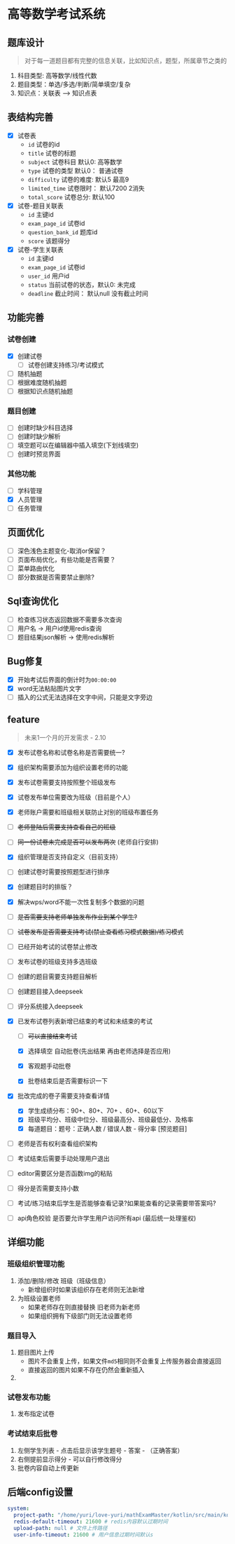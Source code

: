 # 高等数学考试系统

## 题库设计

> 对于每一道题目都有完整的信息关联，比如知识点，题型，所属章节之类的

1. 科目类型: 高等数学/线性代数
2. 题目类型：单选/多选/判断/简单填空/复杂
3. 知识点：关联表 --> 知识点表

## 表结构完善

- [x] 试卷表
  - `id` 试卷的id
  - `title` 试卷的标题
  - `subject` 试卷科目 默认0: 高等数学
  - `type` 试卷的类型 默认0： 普通试卷
  - `difficulty` 试卷的难度: 默认5 最高9
  - `limited_time` 试卷限时： 默认7200 2消失
  - `total_score` 试卷总分: 默认100
- [x] 试卷-题目关联表
  - `id` 主键id
  - `exam_page_id` 试卷id
  - `question_bank_id` 题库id
  - `score` 该题得分
- [x] 试卷-学生关联表
  - `id` 主键id
  - `exam_page_id` 试卷id
  - `user_id` 用户id
  - `status` 当前试卷的状态，默认0: 未完成
  - `deadline` 截止时间： 默认null 没有截止时间

## 功能完善

### 试卷创建

- [x] 创建试卷
  - [ ] 试卷创建支持练习/考试模式
- [ ] 随机抽题
- [ ] 根据难度随机抽题
- [ ] 根据知识点随机抽题

### 题目创建

- [ ] 创建时缺少科目选择
- [ ] 创建时缺少解析
- [ ] 填空题可以在编辑器中插入填空(下划线填空)
- [ ] 创建时预览界面

### 其他功能

- [ ] 学科管理
- [x] 人员管理
- [ ] 任务管理

## 页面优化

- [ ] 深色浅色主题变化-取消or保留？
- [ ] 页面布局优化，有些功能是否需要？
- [ ] 菜单路由优化
- [ ] 部分数据是否需要禁止删除?

## Sql查询优化

- [ ] 检查练习状态返回数据不需要多次查询
- [ ] 用户名 -> 用户id使用redis查询
- [ ] 题目结果json解析 -> 使用redis解析

## Bug修复

- [x] 开始考试后界面的倒计时为`00:00:00`
- [x] word无法粘贴图片文字
- [ ] 插入的公式无法选择在文字中间，只能是文字旁边

## feature

> 未来1一个月的开发需求 - 2.10

- [x] 发布试卷名称和试卷名称是否需要统一?
- [x] 组织架构需要添加为组织设置老师的功能
- [x] 发布试卷需要支持按照整个班级发布
- [x] 试卷发布单位需要改为班级（目前是个人）
- [x] 老师账户需要和班级相关联防止对别的班级布置任务
- [ ] ~~老师登陆后需要支持查看自己的班级~~
- [ ] ~~同一份试卷未完成是否可以发布两次~~ (老师自行安排)
- [x] 组织管理是否支持自定义（目前支持）
- [ ] 创建试卷时需要按照题型进行排序
- [x] 创建题目时的排版？
- [x] 解决wps/word不能一次性复制多个数据的问题
- [ ] ~~是否需要支持老师单独发布作业到某个学生?~~ 
- [ ] ~~试卷发布是否需要支持考试(禁止查看练习模式数据)/练习模式~~ 
- [ ] 已经开始考试的试卷禁止修改
- [ ] 发布试卷的班级支持多选班级
- [ ] 创建的题目需要支持题目解析
- [ ] 创建题目接入deepseek
- [ ] 评分系统接入deepseek
- [x] 已发布试卷列表新增已结束的考试和未结束的考试

  - [ ] ~~可以直接结束考试~~ 

  - [x] 选择填空 自动批卷(先出结果 再由老师选择是否应用)
  - [x] 客观题手动批卷
  - [x] 批卷结束后是否需要标识一下
- [x] 批改完成的卷子需要支持查看详情

  - [x] 学生成绩分布：90+、80+、70+ 、60+、60以下
  - [x]  班级平均分、班级中位分、班级最高分、班级最低分、及格率
  - [x] 每道题目：题号：正确人数 / 错误人数 - 得分率 [预览题目]
- [ ] 老师是否有权利查看组织架构 
- [ ] 考试结束后需要手动处理用户退出
- [ ] editor需要区分是否函数img的粘贴
- [ ] 得分是否需要支持小数
- [ ] 考试/练习结束后学生是否能够查看记录?如果能查看的记录需要带答案吗?
- [ ] api角色校验 是否要允许学生用户访问所有api (最后统一处理鉴权)

## 详细功能

### 班级组织管理功能

1. 添加/删除/修改 班级（班级信息）
   - 新增组织时如果该组织存在老师则无法新增
2. 为班级设置老师
   - 如果老师存在则直接替换 旧老师为新老师
   - 如果组织拥有下级部门则无法设置老师

### 题目导入

1. 题目图片上传
   - 图片不会重复上传，如果文件`md5`相同则不会重复上传服务器会直接返回
   - 直接返回的图片如果不存在仍然会重新插入
2. 

### 试卷发布功能

1. 发布指定试卷

### 考试结束后批卷

1. 左侧学生列表 - 点击后显示该学生题号 - 答案 - （正确答案）
2. 右侧提前显示得分 - 可以自行修改得分
3. 批卷内容自动上传更新

## 后端config设置

```yaml
system:
  project-path: "/home/yuri/love-yuri/mathExamMaster/kotlin/src/main/kotlin"
  redis-default-timeout: 21600 # redis内容默认过期时间
  upload-path: null # 文件上传路径
  user-info-timeout: 21600 # 用户信息过期时间默认s
```

